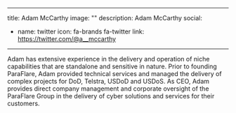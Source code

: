
---
title: Adam McCarthy
image: ""
description: Adam McCarthy
social:


  - name: twitter
    icon: fa-brands fa-twitter
    link: https://twitter.com/@a__mccarthy



---

Adam has extensive experience in the delivery and operation of niche capabilities that are standalone and sensitive in nature. Prior to founding ParaFlare, Adam provided technical services and managed the delivery of complex projects for DoD, Telstra, USDoD and USDoS. As CEO, Adam provides direct company management and corporate oversight of the ParaFlare Group in the delivery of cyber solutions and services for their customers.